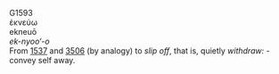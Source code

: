 <body>
  <p>G1593<br>  ἐκνεύω  <br> ekneuō  <br><i>ek-nyoo‘-o </i><br>From <a href="g1537.htm">1537</a> and <a href="g3506.htm">3506</a>  (by analogy) to <i>slip</i> <i>off</i>, that is, quietly <i>withdraw:</i> - convey self away.<br></p>
 </body>